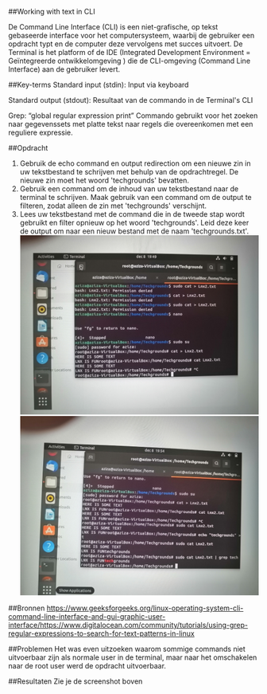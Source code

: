 ##Working with text in CLI


De Command Line Interface (CLI) is een niet-grafische, op tekst gebaseerde interface voor het computersysteem, waarbij de gebruiker een opdracht typt en de computer deze vervolgens met succes uitvoert. De Terminal is het platform of de IDE (Integrated Development Environment = Geïntegreerde ontwikkelomgeving ) die de CLI-omgeving (Command Line Interface) aan de gebruiker levert.


##Key-terms
Standard input (stdin):
Input via keyboard

Standard output (stdout):
Resultaat van de commando in de Terminal's CLI

Grep: “global regular expression print”
Commando gebruikt voor het zoeken naar gegevenssets met platte tekst naar regels die overeenkomen met een reguliere expressie. 


##Opdracht
1.	Gebruik de echo command en output redirection om een nieuwe zin in uw tekstbestand te schrijven met behulp van de opdrachtregel. De nieuwe zin moet het woord 'techgrounds' bevatten.
2.	Gebruik een command om de inhoud van uw tekstbestand naar de terminal te schrijven. Maak gebruik van een command om de output te filteren, zodat alleen de zin met 'techgrounds' verschijnt.
3.	Lees uw tekstbestand met de command die in de tweede stap wordt gebruikt en filter opnieuw op het woord 'techgrounds'. Leid deze keer de output om naar een nieuw bestand met de naam 'techgrounds.txt'.
![screenshot1]( https://github.com/techgrounds/cloud-6-repo-AzizaAdam/blob/main/00_includes/Lnx04/IMG_20211208_194956.jpg)
![screenshot2](https://github.com/techgrounds/cloud-6-repo-AzizaAdam/blob/main/00_includes/Lnx04/IMG_20211208_195449.jpg)


##Bronnen
https://www.geeksforgeeks.org/linux-operating-system-cli-command-line-interface-and-gui-graphic-user-interface/https://www.digitalocean.com/community/tutorials/using-grep-regular-expressions-to-search-for-text-patterns-in-linux


##Problemen
Het was even uitzoeken waarom sommige commands niet uitvoerbaar zijn als normale user in de terminal, maar naar het omschakelen naar de root user werd de opdracht uitvoerbaar.


##Resultaten
Zie je de screenshot boven
